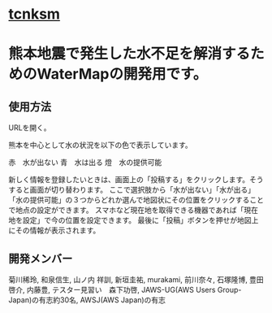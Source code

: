 [tcnksm](https://github.com/tcnksm)
=======
# 熊本地震で発生した水不足を解消するためのWaterMapの開発用です。

## 使用方法
URLを開く。

熊本を中心として水の状況を以下の色で表示しています。
 
 赤　水が出ない
 青　水は出る
 燈　水の提供可能
 
新しく情報を登録したいときは、画面上の「投稿する」をクリックします。そうすると画面が切り替わります。
ここで選択肢から「水が出ない」「水が出る」「水の提供可能」の３つからどれか選んで地図状にその位置をクリックすることで地点の設定ができます。
スマホなど現在地を取得できる機器であれば「現在地を設定」で今の位置を設定できます。
最後に「投稿」ボタンを押せが地図上にその情報が表示されます。


## 開発メンバー
菊川稀玲,
和泉信生,
山ノ内 祥訓,
新垣圭祐,
murakami,
前川奈々,
石塚隆博,
豊田 啓介,
内藤豊,
テスター見習い　森下功啓,
JAWS-UG(AWS Users Group-Japan)の有志約30名,
AWSJ(AWS Japan)の有志
